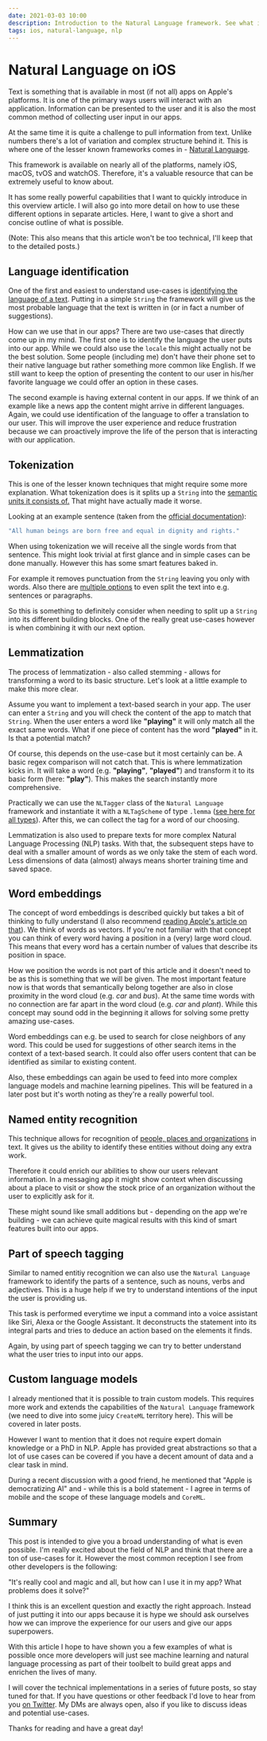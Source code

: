 ```yaml
---
date: 2021-03-03 10:00
description: Introduction to the Natural Language framework. See what is possible to do and learn about possible use-cases.
tags: ios, natural-language, nlp
---
```


# Natural Language on iOS

Text is something that is available in most (if not all) apps on Apple's platforms. It is one of the primary ways users will interact with an application. Information can be presented to the user and it is also the most common method of collecting user input in our apps.

At the same time it is quite a challenge to pull information from text. Unlike numbers there's a lot of variation and complex structure behind it. This is where one of the lesser known frameworks comes in - [Natural Language](https://developer.apple.com/documentation/naturallanguage). 

This framework is available on nearly all of the platforms, namely iOS, macOS, tvOS and watchOS. Therefore, it's a valuable resource that can be extremely useful to know about.

It has some really powerful capabilities that I want to quickly introduce in this overview article. I will also go into more detail on how to use these different options in separate articles. Here, I want to give a short and concise outline of what is possible.

(Note: This also means that this article won't be too technical, I'll keep that to the detailed posts.)

## Language identification

One of the first and easiest to understand use-cases is [identifying the language of a text](https://developer.apple.com/documentation/naturallanguage/identifying_the_language_in_text). Putting in a simple `String` the framework will give us the most probable language that the text is written in (or in fact a number of suggestions).

How can we use that in our apps? There are two use-cases that directly come up in my mind. The first one is to identify the language the user puts into our app. While we could also use the `locale` this might actually not be the best solution. Some people (including me) don't have their phone set to their native language but rather something more common like English. If we still want to keep the option of presenting the content to our user in his/her favorite language we could offer an option in these cases.

The second example is having external content in our apps. If we think of an example like a news app the content might arrive in different languages. Again, we could use identification of the language to offer a translation to our user. This will improve the user experience and reduce frustration because we can proactively improve the life of the person that is interacting with our application.

## Tokenization

This is one of the lesser known techniques that might require some more explanation. What tokenization does is it splits up a `String` into the [semantic units it consists of.](https://developer.apple.com/documentation/naturallanguage/tokenizing_natural_language_text) That might have actually made it worse. 

Looking at an example sentence (taken from the [official documentation](https://developer.apple.com/documentation/naturallanguage/tokenizing_natural_language_text)):

```swift
"All human beings are born free and equal in dignity and rights."
```

When using tokenization we will receive all the single words from that sentence. This might look trivial at first glance and in simple cases can be done manually. However this has some smart features baked in. 

For example it removes punctuation from the `String` leaving you only with words. Also there are [multiple options](https://developer.apple.com/documentation/naturallanguage/nltokenunit) to even split the text into e.g. sentences or paragraphs.

So this is something to definitely consider when needing to split up a `String` into its different building blocks. One of the really great use-cases however is when combining it with our next option.

## Lemmatization

The process of lemmatization - also called stemming - allows for transforming a word to its basic structure. Let's look at a little example to make this more clear.

Assume you want to implement a text-based search in your app. The user can enter a `String` and you will check the content of the app to match that `String`. When the user enters a word like **"playing"** it will only match all the exact same words. What if one piece of content has the word **"played"** in it. Is that a potential match?

Of course, this depends on the use-case but it most certainly can be. A basic regex comparison will not catch that. This is where lemmatization kicks in. It will take a word (e.g. **"playing"**, **"played"**) and transform it to its basic form (here: **"play"**). This makes the search instantly more comprehensive. 

Practically we can use the `NLTagger` class of the `Natural Language` framework and instantiate it with a `NLTagScheme` of type `.lemma` ([see here for all types](https://developer.apple.com/documentation/naturallanguage/nltagscheme)). After this, we can collect the tag for a word of our choosing.

Lemmatization is also used to prepare texts for more complex Natural Language Processing (NLP) tasks. With that, the subsequent steps have to deal with a smaller amount of words as we only take the stem of each word. Less dimensions of data (almost) always means shorter training time and saved space.

## Word embeddings

The concept of word embeddings is described quickly but takes a bit of thinking to fully understand (I also recommend [reading Apple's article on that](https://developer.apple.com/documentation/naturallanguage/finding_similarities_between_pieces_of_text)). We think of words as vectors. If you're not familiar with that concept you can think of every word having a position in a (very) large word cloud. This means that every word has a certain number of values that describe its position in space.

How we position the words is not part of this article and it doesn't need to be as this is something that we will be given. The most important feature now is that words that semantically belong together are also in close proximity in the word cloud (e.g. *car* and *bus*). At the same time words with no connection are far apart in the word cloud (e.g. *car* and *plant*). While this concept may sound odd in the beginning it allows for solving some pretty amazing use-cases.

Word embeddings can e.g. be used to search for close neighbors of any word. This could be used for suggestions of other search items in the context of a text-based search. It could also offer users content that can be identified as similar to existing content. 

Also, these embeddings can again be used to feed into more complex language models and machine learning pipelines. This will be featured in a later post but it's worth noting as they're a really powerful tool.

## Named entity recognition

This technique allows for recognition of [people, places and organizations](https://developer.apple.com/documentation/naturallanguage/identifying_people_places_and_organizations) in text. It gives us the ability to identify these entities without doing any extra work. 

Therefore it could enrich our abilities to show our users relevant information. In a messaging app it might show context when discussing about a place to visit or show the stock price of an organization without the user to explicitly ask for it. 

These might sound like small additions but - depending on the app we're building - we can achieve quite magical results with this kind of smart features built into our apps.

## Part of speech tagging

Similar to named entitiy recognition we can also use the `Natural Language` framework to identify the parts of a sentence, such as nouns, verbs and adjectives. This is a huge help if we try to understand intentions of the input the user is providing us.

This task is performed everytime we input a command into a voice assistant like Siri, Alexa or the Google Assistant. It deconstructs the statement into its integral parts and tries to deduce an action based on the elements it finds.

Again, by using part of speech tagging we can try to better understand what the user tries to input into our apps. 

## Custom language models

I already mentioned that it is possible to train custom models. This requires more work and extends the capabilities of the `Natural Language` framework (we need to dive into some juicy `CreateML` territory here). This will be covered in later posts.

However I want to mention that it does not require expert domain knowledge or a PhD in NLP. Apple has provided great abstractions so that a lot of use cases can be covered if you have a decent amount of data and a clear task in mind.

During a recent discussion with a good friend, he mentioned that "Apple is democratizing AI" and - while this is a bold statement - I agree in terms of mobile and the scope of these language models and `CoreML`.

## Summary

This post is intended to give you a broad understanding of what is even possible. I'm really excited about the field of NLP and think that there are a ton of use-cases for it. However the most common reception I see from other developers is the following:

"It's really cool and magic and all, but how can I use it in my app? What problems does it solve?"

I think this is an excellent question and exactly the right approach. Instead of just putting it into our apps because it is hype we should ask ourselves how we can improve the experience for our users and give our apps superpowers.

With this article I hope to have shown you a few examples of what is possible once more developers will just see machine learning and natural language processing as part of their toolbelt to build great apps and enrichen the lives of many. 

I will cover the technical implementations in a series of future posts, so stay tuned for that. If you have questions or other feedback I'd love to hear from you [on Twitter](https://twitter.com/stefanjblos). My DMs are always open, also if you like to discuss ideas and potential use-cases.

Thanks for reading and have a great day!
